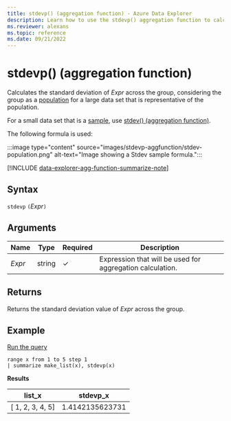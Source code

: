 ```yaml
---
title: stdevp() (aggregation function) - Azure Data Explorer
description: Learn how to use the stdevp() aggregation function to calculate the standard deviation in an expression in Azure Data Explorer.
ms.reviewer: alexans
ms.topic: reference
ms.date: 09/21/2022
---
```

# stdevp() (aggregation function)

Calculates the standard deviation of *Expr* across the group, considering the group as a [population](https://en.wikipedia.org/wiki/Statistical_population) for a large data set that is representative of the population.

For a small data set that is a [sample](https://en.wikipedia.org/wiki/Sample_%28statistics%29), use [stdev() (aggregation function)](stdev-aggfunction.md).

The following formula is used:

:::image type="content" source="images/stdevp-aggfunction/stdev-population.png" alt-text="Image showing a Stdev sample formula.":::

[!INCLUDE [data-explorer-agg-function-summarize-note](../../includes/data-explorer-agg-function-summarize-note.md)]

## Syntax

`stdevp` `(`*Expr*`)`

## Arguments

| Name | Type | Required | Description |
|--|--|--|--|
|*Expr* | string | &check; | Expression that will be used for aggregation calculation.

## Returns

Returns the standard deviation value of *Expr* across the group.

## Example

<a href="https://dataexplorer.azure.com/clusters/help/databases/Samples?query=H4sIAAAAAAAAAytKzEtPVahQSCvKz1UwVCjJVzBVKC5JLVAw5KpRKC7NzU0syqxKVchNzE6Nz8ksLtGo0NQBKkhJLSsAMgEGYndiPgAAAA==" target="_blank">Run the query</a>

```kusto
range x from 1 to 5 step 1
| summarize make_list(x), stdevp(x)
```

**Results**

|list_x|stdevp_x|
|---|---|
|[ 1, 2, 3, 4, 5]|1.4142135623731|
